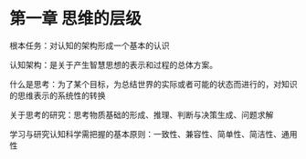 # 第一章 思维的层级

根本任务：对认知的架构形成一个基本的认识

认知架构：是关于产生智慧思想的表示和过程的总体方案。

什么是思考：为了某个目标，为总结世界的实际或者可能的状态而进行的，对知识的思维表示的系统性的转换

关于思考的研究：思考物质基础的形成、推理、判断与决策生成、问题求解

学习与研究认知科学需把握的基本原则：一致性、兼容性、简单性、简洁性、通用性

